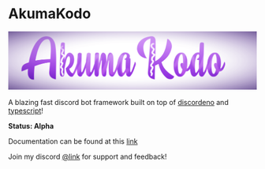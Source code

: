 # AkumaKodo

![AkumaKodo logo](./assets/img/AkumaKodoLogo.png)

A blazing fast discord bot framework built on top of [discordeno](https://github.com/discordeno/discordeno) and [typescript](https://www.typescriptlang.org/)!

**Status: Alpha**

Documentation can be found at this [link](https://akumakodo.github.io/AkumaKodo/)

Join my discord [@link](https://discord.com/invite/N79DZsm3m2) for support and feedback!
